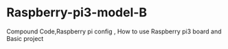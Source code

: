 # Raspberry-pi3-model-B
Compound Code,Raspberry pi config , How to use Raspberry pi3 board and Basic project
